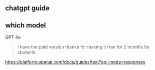 ## chatgpt guide

## which model

GPT 4o 

> I have the paid version thanks for making it free for 2 months for students.


https://platform.openai.com/docs/guides/text?api-mode=responses

